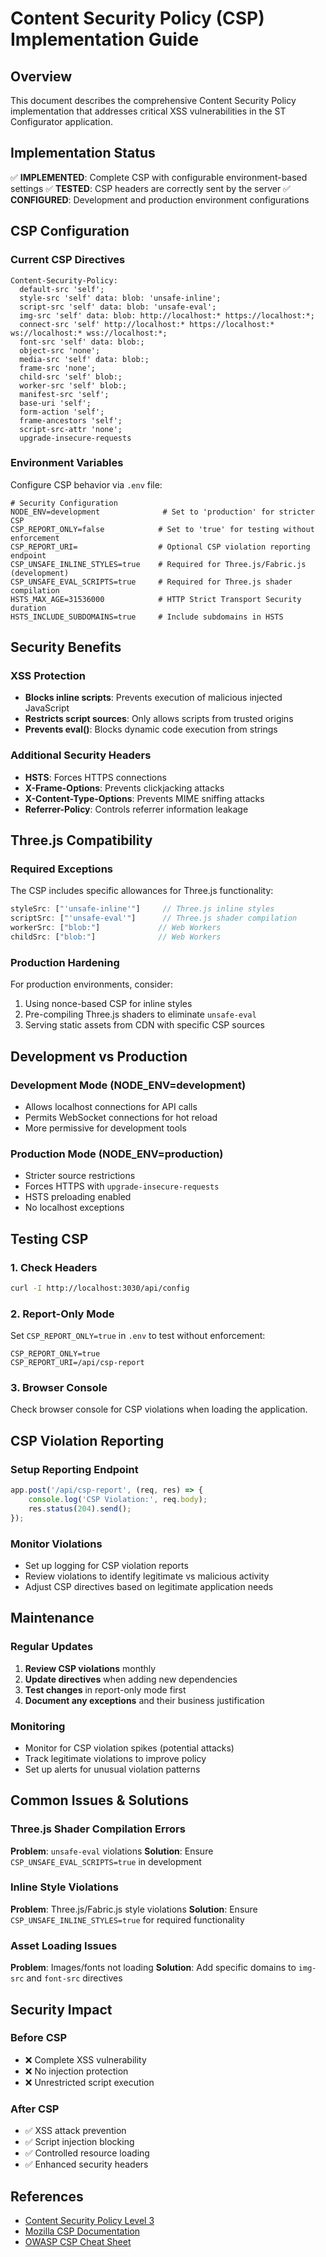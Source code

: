 # Content Security Policy (CSP) Implementation Guide

## Overview

This document describes the comprehensive Content Security Policy implementation that addresses critical XSS vulnerabilities in the ST Configurator application.

## Implementation Status

✅ **IMPLEMENTED**: Complete CSP with configurable environment-based settings
✅ **TESTED**: CSP headers are correctly sent by the server
✅ **CONFIGURED**: Development and production environment configurations

## CSP Configuration

### Current CSP Directives

```http
Content-Security-Policy:
  default-src 'self';
  style-src 'self' data: blob: 'unsafe-inline';
  script-src 'self' data: blob: 'unsafe-eval';
  img-src 'self' data: blob: http://localhost:* https://localhost:*;
  connect-src 'self' http://localhost:* https://localhost:* ws://localhost:* wss://localhost:*;
  font-src 'self' data: blob:;
  object-src 'none';
  media-src 'self' data: blob:;
  frame-src 'none';
  child-src 'self' blob:;
  worker-src 'self' blob:;
  manifest-src 'self';
  base-uri 'self';
  form-action 'self';
  frame-ancestors 'self';
  script-src-attr 'none';
  upgrade-insecure-requests
```

### Environment Variables

Configure CSP behavior via `.env` file:

```env
# Security Configuration
NODE_ENV=development              # Set to 'production' for stricter CSP
CSP_REPORT_ONLY=false            # Set to 'true' for testing without enforcement
CSP_REPORT_URI=                  # Optional CSP violation reporting endpoint
CSP_UNSAFE_INLINE_STYLES=true    # Required for Three.js/Fabric.js (development)
CSP_UNSAFE_EVAL_SCRIPTS=true     # Required for Three.js shader compilation
HSTS_MAX_AGE=31536000            # HTTP Strict Transport Security duration
HSTS_INCLUDE_SUBDOMAINS=true     # Include subdomains in HSTS
```

## Security Benefits

### XSS Protection
- **Blocks inline scripts**: Prevents execution of malicious injected JavaScript
- **Restricts script sources**: Only allows scripts from trusted origins
- **Prevents eval()**: Blocks dynamic code execution from strings

### Additional Security Headers
- **HSTS**: Forces HTTPS connections
- **X-Frame-Options**: Prevents clickjacking attacks
- **X-Content-Type-Options**: Prevents MIME sniffing attacks
- **Referrer-Policy**: Controls referrer information leakage

## Three.js Compatibility

### Required Exceptions
The CSP includes specific allowances for Three.js functionality:

```javascript
styleSrc: ["'unsafe-inline'"]     // Three.js inline styles
scriptSrc: ["'unsafe-eval'"]      // Three.js shader compilation
workerSrc: ["blob:"]             // Web Workers
childSrc: ["blob:"]              // Web Workers
```

### Production Hardening
For production environments, consider:
1. Using nonce-based CSP for inline styles
2. Pre-compiling Three.js shaders to eliminate `unsafe-eval`
3. Serving static assets from CDN with specific CSP sources

## Development vs Production

### Development Mode (NODE_ENV=development)
- Allows localhost connections for API calls
- Permits WebSocket connections for hot reload
- More permissive for development tools

### Production Mode (NODE_ENV=production)
- Stricter source restrictions
- Forces HTTPS with `upgrade-insecure-requests`
- HSTS preloading enabled
- No localhost exceptions

## Testing CSP

### 1. Check Headers
```bash
curl -I http://localhost:3030/api/config
```

### 2. Report-Only Mode
Set `CSP_REPORT_ONLY=true` in `.env` to test without enforcement:
```env
CSP_REPORT_ONLY=true
CSP_REPORT_URI=/api/csp-report
```

### 3. Browser Console
Check browser console for CSP violations when loading the application.

## CSP Violation Reporting

### Setup Reporting Endpoint
```javascript
app.post('/api/csp-report', (req, res) => {
    console.log('CSP Violation:', req.body);
    res.status(204).send();
});
```

### Monitor Violations
- Set up logging for CSP violation reports
- Review violations to identify legitimate vs malicious activity
- Adjust CSP directives based on legitimate application needs

## Maintenance

### Regular Updates
1. **Review CSP violations** monthly
2. **Update directives** when adding new dependencies
3. **Test changes** in report-only mode first
4. **Document any exceptions** and their business justification

### Monitoring
- Monitor for CSP violation spikes (potential attacks)
- Track legitimate violations to improve policy
- Set up alerts for unusual violation patterns

## Common Issues & Solutions

### Three.js Shader Compilation Errors
**Problem**: `unsafe-eval` violations
**Solution**: Ensure `CSP_UNSAFE_EVAL_SCRIPTS=true` in development

### Inline Style Violations
**Problem**: Three.js/Fabric.js style violations
**Solution**: Ensure `CSP_UNSAFE_INLINE_STYLES=true` for required functionality

### Asset Loading Issues
**Problem**: Images/fonts not loading
**Solution**: Add specific domains to `img-src` and `font-src` directives

## Security Impact

### Before CSP
- ❌ Complete XSS vulnerability
- ❌ No injection protection
- ❌ Unrestricted script execution

### After CSP
- ✅ XSS attack prevention
- ✅ Script injection blocking
- ✅ Controlled resource loading
- ✅ Enhanced security headers

## References

- [Content Security Policy Level 3](https://www.w3.org/TR/CSP3/)
- [Mozilla CSP Documentation](https://developer.mozilla.org/en-US/docs/Web/HTTP/CSP)
- [OWASP CSP Cheat Sheet](https://cheatsheetseries.owasp.org/cheatsheets/Content_Security_Policy_Cheat_Sheet.html)